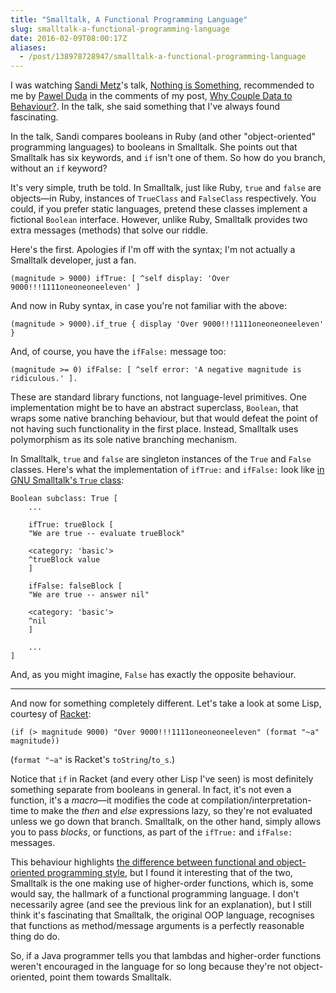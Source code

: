 ```yaml
---
title: "Smalltalk, A Functional Programming Language"
slug: smalltalk-a-functional-programming-language
date: 2016-02-09T08:00:17Z
aliases:
  - /post/138978728947/smalltalk-a-functional-programming-language
---
```


I was watching [Sandi Metz][@sandimetz]'s talk, [Nothing is Something][], recommended to me by [Pawel Duda][@pawelduda] in the comments of my post, [Why Couple Data to Behaviour?][]. In the talk, she said something that I've always found fascinating.

In the talk, Sandi compares booleans in Ruby (and other "object-oriented" programming languages) to booleans in Smalltalk. She points out that Smalltalk has six keywords, and `if` isn't one of them. So how do you branch, without an `if` keyword?

<!--more-->

It's very simple, truth be told. In Smalltalk, just like Ruby, `true` and `false` are objects—in Ruby, instances of `TrueClass` and `FalseClass` respectively. You could, if you prefer static languages, pretend these classes implement a fictional `Boolean` interface. However, unlike Ruby, Smalltalk provides two extra messages (methods) that solve our riddle.

Here's the first. Apologies if I'm off with the syntax; I'm not actually a Smalltalk developer, just a fan.

    (magnitude > 9000) ifTrue: [ ^self display: 'Over 9000!!!1111oneoneoneeleven' ]

And now in Ruby syntax, in case you're not familiar with the above:

    (magnitude > 9000).if_true { display 'Over 9000!!!1111oneoneoneeleven' }

And, of course, you have the `ifFalse:` message too:

    (magnitude >= 0) ifFalse: [ ^self error: 'A negative magnitude is ridiculous.' ].

These are standard library functions, not language-level primitives. One implementation might be to have an abstract superclass, `Boolean`, that wraps some native branching behaviour, but that would defeat the point of not having such functionality in the first place. Instead, Smalltalk uses polymorphism as its sole native branching mechanism.

In Smalltalk, `true` and `false` are singleton instances of the `True` and `False` classes. Here's what the implementation of `ifTrue:` and `ifFalse:` look like [in GNU Smalltalk's `True` class][True.st]:

    Boolean subclass: True [
        ...

        ifTrue: trueBlock [
        "We are true -- evaluate trueBlock"

        <category: 'basic'>
        ^trueBlock value
        ]

        ifFalse: falseBlock [
        "We are true -- answer nil"

        <category: 'basic'>
        ^nil
        ]

        ...
    ]

And, as you might imagine, `False` has exactly the opposite behaviour.

---

And now for something completely different. Let's take a look at some Lisp, courtesy of [Racket][]:

    (if (> magnitude 9000) "Over 9000!!!1111oneoneoneeleven" (format "~a" magnitude))

(`format "~a"` is Racket's `toString`/`to_s`.)

Notice that `if` in Racket (and every other Lisp I've seen) is most definitely something separate from booleans in general. In fact, it's not even a function, it's a *macro*—it modifies the code at compilation/interpretation-time to make the *then* and *else* expressions lazy, so they're not evaluated unless we go down that branch. Smalltalk, on the other hand, simply allows you to pass *blocks*, or functions, as part of the `ifTrue:` and `ifFalse:` messages.

This behaviour highlights [the difference between functional and object-oriented programming style][Referential Transparency, And The True Meaning Of Functional Programming], but I found it interesting that of the two, Smalltalk is the one making use of higher-order functions, which is, some would say, the hallmark of a functional programming language. I don't necessarily agree (and see the previous link for an explanation), but I still think it's fascinating that Smalltalk, the original OOP language, recognises that functions as method/message arguments is a perfectly reasonable thing do do.

So, if a Java programmer tells you that lambdas and higher-order functions weren't encouraged in the language for so long because they're not object-oriented, point them towards Smalltalk.

[Nothing is Something]: https://www.youtube.com/watch?v=OMPfEXIlTVE
[Why Couple Data to Behaviour?]: http://monospacedmonologues.com/post/138076164433/why-couple-data-to-behaviour
[Referential Transparency, And The True Meaning Of Functional Programming]: http://monospacedmonologues.com/post/138204666541/referential-transparency-and-the-true-meaning-of

[True.st]: http://git.savannah.gnu.org/gitweb/?p=smalltalk.git;a=blob;f=kernel/True.st;hb=HEAD
[Racket]: https://racket-lang.org/

[@pawelduda]: https://twitter.com/pawelduda
[@sandimetz]: https://twitter.com/sandimetz
